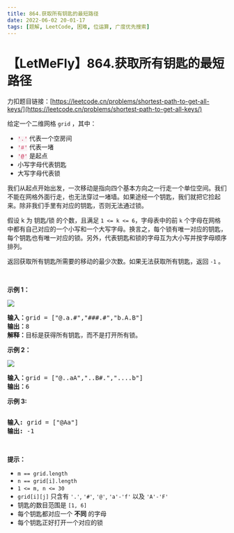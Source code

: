 ```yaml
---
title: 864.获取所有钥匙的最短路径
date: 2022-06-02 20-01-17
tags: [题解, LeetCode, 困难, 位运算, 广度优先搜索]
---
```


# 【LetMeFly】864.获取所有钥匙的最短路径

力扣题目链接：[https://leetcode.cn/problems/shortest-path-to-get-all-keys/](https://leetcode.cn/problems/shortest-path-to-get-all-keys/)

<p>给定一个二维网格&nbsp;<code>grid</code>&nbsp;，其中：</p>

<ul>
	<li><font color="#c7254e"><font face="Menlo, Monaco, Consolas, Courier New, monospace"><span style="font-size:12.6px"><span style="background-color:#f9f2f4">'.'</span></span></font></font> 代表一个空房间</li>
	<li><font color="#c7254e"><font face="Menlo, Monaco, Consolas, Courier New, monospace"><span style="font-size:12.6px"><span style="background-color:#f9f2f4">'#'</span></span></font></font> 代表一堵</li>
	<li><font color="#c7254e"><font face="Menlo, Monaco, Consolas, Courier New, monospace"><span style="font-size:12.6px"><span style="background-color:#f9f2f4">'@'</span></span></font></font>&nbsp;是起点</li>
	<li>小写字母代表钥匙</li>
	<li>大写字母代表锁</li>
</ul>

<p>我们从起点开始出发，一次移动是指向四个基本方向之一行走一个单位空间。我们不能在网格外面行走，也无法穿过一堵墙。如果途经一个钥匙，我们就把它捡起来。除非我们手里有对应的钥匙，否则无法通过锁。</p>

<p>假设 k&nbsp;为 钥匙/锁 的个数，且满足&nbsp;<code>1 &lt;= k&nbsp;&lt;= 6</code>，字母表中的前 <code>k</code>&nbsp;个字母在网格中都有自己对应的一个小写和一个大写字母。换言之，每个锁有唯一对应的钥匙，每个钥匙也有唯一对应的锁。另外，代表钥匙和锁的字母互为大小写并按字母顺序排列。</p>

<p>返回获取所有钥匙所需要的移动的最少次数。如果无法获取所有钥匙，返回&nbsp;<code>-1</code>&nbsp;。</p>

<p>&nbsp;</p>

<p><strong>示例 1：</strong></p>

<p><img src="https://assets.leetcode.com/uploads/2021/07/23/lc-keys2.jpg" /></p>

<pre>
<strong>输入：</strong>grid = ["@.a.#","###.#","b.A.B"]
<strong>输出：</strong>8
<strong>解释：</strong>目标是获得所有钥匙，而不是打开所有锁。
</pre>

<p><strong>示例 2：</strong></p>

<p><img src="https://assets.leetcode.com/uploads/2021/07/23/lc-key2.jpg" /></p>

<pre>
<strong>输入：</strong>grid = ["@..aA","..B#.","....b"]
<strong>输出：</strong>6
</pre>

<p><strong>示例 3:</strong></p>
<img alt="" src="https://assets.leetcode.com/uploads/2021/07/23/lc-keys3.jpg" />
<pre>
<strong>输入:</strong> grid = ["@Aa"]
<strong>输出:</strong> -1</pre>

<p>&nbsp;</p>

<p><strong>提示：</strong></p>

<ul>
	<li><code>m == grid.length</code></li>
	<li><code>n == grid[i].length</code></li>
	<li><code>1 &lt;= m, n &lt;= 30</code></li>
	<li><code>grid[i][j]</code>&nbsp;只含有&nbsp;<code>'.'</code>,&nbsp;<code>'#'</code>,&nbsp;<code>'@'</code>,&nbsp;<code>'a'-</code><code>'f</code><code>'</code>&nbsp;以及&nbsp;<code>'A'-'F'</code></li>
	<li>钥匙的数目范围是&nbsp;<code>[1, 6]</code>&nbsp;</li>
	<li>每个钥匙都对应一个 <strong>不同</strong> 的字母</li>
	<li>每个钥匙正好打开一个对应的锁</li>
</ul>


    
